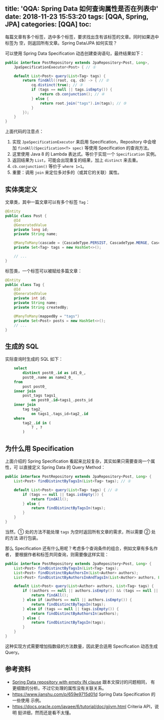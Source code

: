 title: 'QQA: Spring Data 如何查询属性是否在列表中'
date: 2018-11-23 15:53:20
tags: [QQA, Spring, JPA]
categories: [QQA]
toc:
---

每篇文章有多个标签，选中多个标签，要求找出含有该标签的文章。同时如果选中标签为
空，则返回所有文章。Spring Data/JPA 如何实现？

可以使用 Spring Data Specification 动态创建查询语句，最终结果如下：

```java
public interface PostRepository extends JpaRepository<Post, Long>,
    JpaSpecificationExecutor<Post> { // ①

    default List<Post> query(List<Tag> tags) {
        return findAll((root, cq, cb) -> { // ②
            cq.distinct(true); // ③
            if (tags == null || tags.isEmpty()) {
                return cb.conjunction(); // ④
            } else {
                return root.join("tags").in(tags); // ⑤
            }
        });
    }
}
```

上面代码的注意点：

1. 实现 `JpaSpecificationExecutor` 来启用 Specification，Repository 中会增加
   `findAll(Specification<T> spec)` 等使用 Specification 的查询方法。
2. 这里使用 Java 8 的 Lambda 表达式。等价于实现一个 `Specification` 实例。
3. 返回结果为 `List`，可能会出现重复的结果，加上 `distinct` 来去重。
4. `cb.conjunction()` 等价于 `where 1=1`。
5. 重要：调用 `join` 来定位多对多的（或其它的关联）属性。


## 实体类定义

文章类，其中一篇文章可以有多个标签 `Tag`：

```java
@Entity
public class Post {
    @Id
    @GeneratedValue
    private long id;
    private String name;

    @ManyToMany(cascade = {CascadeType.PERSIST, CascadeType.MERGE, CascadeType.DETACH, CascadeType.REFRESH})
    private Set<Tag> tags = new HashSet<>();

    // ...
}
```

标签类，一个标签可以被赋给多篇文章：

```java
@Entity
public class Tag {
    @Id
    @GeneratedValue
    private int id;
    private String name;
    private String createdBy;

    @ManyToMany(mappedBy = "tags")
    private Set<Post> posts = new HashSet<>();
    // ...
}
```

## 生成的 SQL

实际查询时生成的 SQL 如下：

```sql
    select
        distinct post0_.id as id1_0_,
        post0_.name as name2_0_
    from
        post post0_
    inner join
        post_tags tags1_
            on post0_.id=tags1_.posts_id
    inner join
        tag tag2_
            on tags1_.tags_id=tag2_.id
    where
        tag2_.id in (
            ? , ?
        )
```

## 为什么用 Specification

上面介绍的 Spring Specification 看起来比较复杂，其实如果只需要查询一个属性，可
以直接定义 Spring Data 的 Query Method：

```java
public interface PostRepository extends JpaRepository<Post, Long> {
    List<Post> findDistinctByTagsIn(List<Tag> tags); // ①

    default List<Post> query(List<Tag> tags) { // ②
        if (tags == null || tags.isEmpty()) {
            return findAll();
        } else {
            return findDistinctByTagsIn(tags);
        }
    }
}

```

当然，① 处的方法不能处理 `tags` 为空时返回所有文章的需求，所以需要 ② 处的方法
进行包装。

那么 Specification 还有什么用呢？考虑多个查询条件的组合，例如文章有多名作者，
要根据作者和标签共同查询，则需要像这样实现：

```java
public interface PostRepository extends JpaRepository<Post, Long> {
    List<Post> findDistinctByTagsIn(List<Tag> tags);
    List<Post> findDistinctByAuthorsIn(List<Author> authors);
    List<Post> findDistinctByAuthorsInAndTagsIn(List<Author> authors, List<Tag> tags);

    default List<Post> query(List<Author> authors, List<Tag> tags) {
        if ((authors == null || authors.isEmpty()) && (tags == null || tags.isEmpty())) {
            return findAll();
        } else if (authors == null || authors.isEmpty()) {
            return findDistinctByTagsIn(tags);
        } else if (tags == null || tags.isEmpty()) {
            return findDistinctByAuthorsIn(authors);
        } else {
            return findDistinctByTagsIn(tags);
        }
    }
}
```

这种实现方式需要增加指数级的方法数量，因此更合适用 Specification 动态生成 Query。

## 参考资料

- [Spring Data repository with empty IN
    clause](https://rzymek.github.io/post/jpa-empty-in/) 跟本文探讨的问题相同，
    有更细致的分析。不过它处理的属性没有关联关系。
- https://www.jianshu.com/p/659e9715d01d Spring Data Specification 的一些使用
    示例。
- https://docs.oracle.com/javaee/6/tutorial/doc/gjivm.html Criteria API，说明
    挺详细，然而还是看不太懂。
